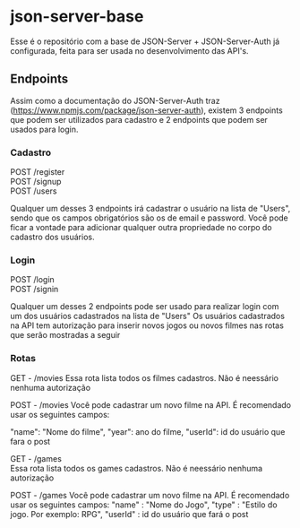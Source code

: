 # json-server-base

Esse é o repositório com a base de JSON-Server + JSON-Server-Auth já configurada, feita para ser usada no desenvolvimento das API's.

## Endpoints

Assim como a documentação do JSON-Server-Auth traz (https://www.npmjs.com/package/json-server-auth), existem 3 endpoints que podem ser utilizados para cadastro e 2 endpoints que podem ser usados para login.

### Cadastro

POST /register <br/>
POST /signup <br/>
POST /users

Qualquer um desses 3 endpoints irá cadastrar o usuário na lista de "Users", sendo que os campos obrigatórios são os de email e password.
Você pode ficar a vontade para adicionar qualquer outra propriedade no corpo do cadastro dos usuários.


### Login

POST /login <br/>
POST /signin

Qualquer um desses 2 endpoints pode ser usado para realizar login com um dos usuários cadastrados na lista de "Users"
Os usuários cadastrados na API tem autorização para inserir novos jogos ou novos filmes nas rotas que serão mostradas
a seguir

### Rotas

GET - /movies
Essa rota lista todos os filmes cadastros. Não é neessário nenhuma autorização

POST - /movies 
Você pode cadastrar um novo filme na API. É recomendado usar os seguintes campos:

"name": "Nome do filme",
"year": ano do filme,
"userId": id do usuário que fara o post

GET - /games  
Essa rota lista todos os games cadastros. Não é neessário nenhuma autorização

POST - /games
Você pode cadastrar um novo filme na API. É recomendado usar os seguintes campos:
"name" : "Nome do Jogo",
"type" : "Estilo do jogo. Por exemplo: RPG",
"userId" : id do usuário que fará o post

